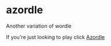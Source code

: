 # azordle
Another variation of wordle

If you're just looking to play click [Azordle](https://www.awparr.com/azordle/)
